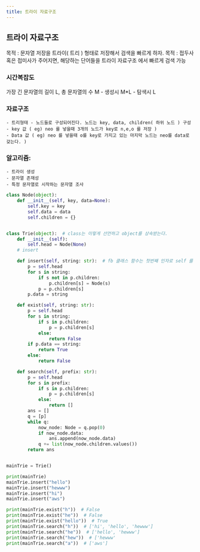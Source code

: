 ```yaml
---
title: 트라이 자료구조
---
```


## 트라이 자료구조

목적 : 문자열 저장을 트라이( 트리 ) 형태로 저장해서 검색을 빠르게 하자.
목적 : 접두사 혹은 접미사가 주어지면, 해당하는 단어들을 트라이 자료구조 에서 빠르게 검색 가능

### 시간복잡도

가장 긴 문자열의 길이 L, 총 문자열의 수 M - 생성시 M\*L - 탐색시 L

### 자료구조

    - 트리형태 - 노드들로 구성되어진다. 노드는 key, data, children( 하위 노드 ) 구성
    - key 값 ( eg) neo 를 넣을때 3개의 노드가 key로 n,e,o 를 저장 )
    - Data 값 ( eg) neo 를 넣을때 o를 key로 가지고 있는 마지막 노드는 neo를 data로 갖는다. )

### 알고리즘:

    - 트라이 생성
    - 문자열 존재성
    - 특정 문자열로 시작하는 문자열 조사

```py
class Node(object):
    def __init__(self, key, data=None):
        self.key = key
        self.data = data
        self.children = {}


class Trie(object):  # class는 이렇게 선언하고 object를 상속받는다.
    def __init__(self):
        self.head = Node(None)
    # insert

    def insert(self, string: str):  # fb 클래스 함수는 첫번째 인자로 self 를 받아야 한데
        p = self.head
        for s in string:
            if s not in p.children:
                p.children[s] = Node(s)
            p = p.children[s]
        p.data = string

    def exist(self, string: str):
        p = self.head
        for s in string:
            if s in p.children:
                p = p.children[s]
            else:
                return False
        if p.data == string:
            return True
        else:
            return False

    def search(self, prefix: str):
        p = self.head
        for s in prefix:
            if s in p.children:
                p = p.children[s]
            else:
                return []
        ans = []
        q = [p]
        while q:
            now_node: Node = q.pop(0)
            if now_node.data:
                ans.append(now_node.data)
            q += list(now_node.children.values())
        return ans


mainTrie = Trie()

print(mainTrie)
mainTrie.insert("hello")
mainTrie.insert("hewww")
mainTrie.insert("hi")
mainTrie.insert("aws")

print(mainTrie.exist("h"))  # False
print(mainTrie.exist("he"))  # False
print(mainTrie.exist("hello"))  # True
print(mainTrie.search("h"))  # ['hi', 'hello', 'hewww']
print(mainTrie.search("he"))  # ['hello', 'hewww']
print(mainTrie.search("hew"))  # ['hewww'
print(mainTrie.search("a"))  # ['aws']

```
